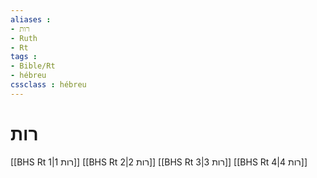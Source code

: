 ```yaml
---
aliases : 
- רות
- Ruth
- Rt
tags : 
- Bible/Rt
- hébreu
cssclass : hébreu
---
```


# רות

[[BHS Rt 1|רות 1]]
[[BHS Rt 2|רות 2]]
[[BHS Rt 3|רות 3]]
[[BHS Rt 4|רות 4]]
